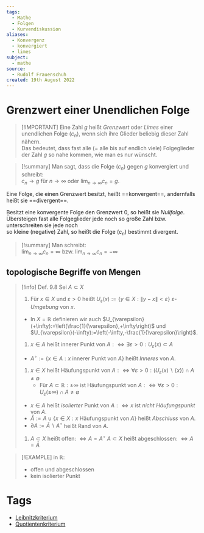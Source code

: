 ```yaml
---
tags:
  - Mathe
  - Folgen
  - Kurvendiskussion
aliases:
  - Konvergenz
  - konvergiert
  - limes
subject:
  - mathe
source:
  - Rudolf Frauenschuh
created: 19th August 2022
---
```


# Grenzwert einer Unendlichen Folge

> [!IMPORTANT] Eine Zahl $g$ heißt *Grenzwert* oder *Limes* einer unendlichen Folge ($c_{n}$), wenn sich ihre Glieder beliebig dieser Zahl nähern.  
> Das bedeutet, dass fast alle (= alle bis auf endlich viele) Folgeglieder der Zahl $g$ so nahe kommen, wie man es nur wünscht.   

> [!summary] Man sagt, dass die Folge ($c_n$) gegen $g$ konvergiert und schreibt:  
> $c_{n}\rightarrow g$ für $n\rightarrow \infty$ oder $\lim_{n\rightarrow\infty}c_{n}=g$.

Eine Folge, die einen Grenzwert besitzt, heißt ==konvergent==, andernfalls heißt sie ==divergent==.

Besitzt eine konvergente Folge den Grenzwert $0$, so heißt sie *Nullfolge*.  
Übersteigen fast alle Folgeglieder jede noch so große Zahl bzw. unterschreiten sie jede noch  
so kleine (negative) Zahl, so heißt die Folge ($c_{n}$) bestimmt divergent.

>[!summary] Man schreibt:  
> $\lim_{n\rightarrow\infty} c_{n}=\infty$ bzw. $\lim_{n\rightarrow\infty} c_{n}=-\infty$ 

## topologische Begriffe von Mengen

> [!info] Def. 9.8 Sei $A\subset X$
>
> 1. Für $x \in X$ und $\varepsilon>0$ heißt $U_{\varepsilon}(x):=\{y \in X:\|y-x\|<\varepsilon\}$ $\varepsilon$-*Umgebung* von $x$.
> 	- In $X=\mathbb{R}$ definieren wir auch $U_{\varepsilon}(+\infty):=\left(\frac{1}{\varepsilon},+\infty\right)$ und $U_{\varepsilon}(-\infty):=\left(-\infty,-\frac{1}{\varepsilon}\right)$.
>
> 1. $x \in A$ heißt innerer Punkt von $A: \Longleftrightarrow \exists \varepsilon>0: U_{\varepsilon}(x) \subset A$
> 	- $A^{\circ}:=\{x \in A: x$ innerer Punkt von $A\}$ heißt *Inneres* von $A$.
>
> 1. $x \in X$ heißt Häufungspunkt von $A: \Longleftrightarrow \forall \varepsilon>0:\left(U_{\varepsilon}(x) \backslash\{x\}\right) \cap A \neq \emptyset$
> 	 - Für $A \subset \mathbb{R}: \pm \infty$ ist Häufungspunkt von $A: \Longleftrightarrow \forall \varepsilon>0: U_{\varepsilon}( \pm \infty) \cap A \neq \emptyset$
> 	- $x \in A$ heißt *isolierter* Punkt von $A: \Longleftrightarrow x$ ist *nicht Häufungspunkt* von $A$.
> 	- $\bar{A}:=A \cup\{x \in X: x$ Häufungspunkt von $A\}$ heißt *Abschluss* von $A$.
> 	- $\partial A:=\bar{A} \backslash A^{\circ}$ heißt Rand von $A$.
> 
> 1. $A \subset X$ heißt offen: $\Longleftrightarrow A=A^{\circ}$
> $A \subset X$ heißt abgeschlossen: $\Longleftrightarrow A=\bar{A}$

> [!EXAMPLE] in $\mathbb{R}$:
> - offen und abgeschlossen 
> - kein isolierter Punkt

# Tags

- [Leibnitzkriterium](../mathe%20(4)/Leibnitz%20Kriterium.md)
- [Quotientenkriterium](../mathe%20(4)/Quotienten%20Kriterium.md)